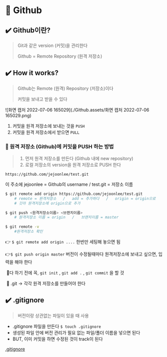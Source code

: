 # 📝 Github



## ✔️ Github이란?

> Git과 같은 version (커밋)을 관리한다
>
> Github = Remote Repository (원격 저장소)



## ✔️ How it works?

> Github는 Remote (원격) Repository (저장소)이다
>
> 커밋을 보내고 받을 수 있다

![화면 캡처 2022-07-06 165029](./Github.assets/화면 캡처 2022-07-06 165029.png)

1. 커밋을 원격 저장소에 보내는 것을 `PUSH`
2. 커밋을 원격 저장소에서 받으면 `PULL`



### 📌 원격 저장소 (Github)에 커밋을 PUSH 하는 방법

> 1. 먼저 원격 저장소를 만든다 (Github 내에 new repository)
> 2. 로컬 저장소의 version을 원격 저장소로 PUSH 한다

`https://github.com/jejoonlee/test.git`

이 주소에 jejoonlee = Github의 username   /   test.git = 저장소 이름

```bash
$ git remote add origin https://github.com/jejoonlee/test.git
	# remote = 원격저장소   /   add = 추가하다   /   origin = origin으로
	# 깃아 원격저장소에 origin으로 추가
	
$ git push <원격저장소이름> <브랜치이름>
	# 원격저장소 이름 = origin   /   브랜치이름 = master
	
$ git remote -v
	#원격저장소 확인
```

👉 `$ git remote add origin ....` 한번만 세팅해 놓으면 됨

👉`$ git push origin master` 버전이 수정될때마다 원격저장소에 보내고 싶으면, 입력을 해야 한다

​	🚨다 하기 전에 꼭, `git init` , `git add .` , `git commit` 을 할 것 

​	🚨 .git → 각각 원격 저장소를 만들어야 한다



## ✔️ .gitignore

> 버전이랑 상관없는 파일이 있을 때 사용

- .gitignore 파일을 만든다 `$ touch .gitignore`
- 생성된 파일 안에 버전 관리가 필요 없는 파일/폴더 이름을 넣으면 된다
- BUT, 이미 커밋을 하면 수정된 것이 track이 된다

[.gitignore](https://www.toptal.com/developers/gitignore/)